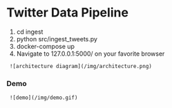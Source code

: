 # Twitter Data Pipeline

1. cd ingest
2. python src/ingest_tweets.py
3. docker-compose up
4. Navigate to 127.0.0.1:5000/ on your favorite browser


```
 ![architecture diagram](/img/architecture.png)
```
### Demo


```
 ![demo](/img/demo.gif)
```